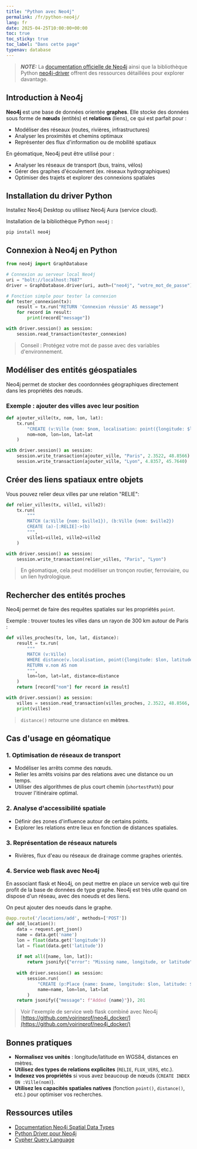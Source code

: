 ```yaml
---
title: "Python avec Neo4j"
permalink: /fr/python-neo4j/
lang: fr
date: 2025-04-25T10:00:00+00:00
toc: true
toc_sticky: true
toc_label: "Dans cette page"
typenav: database
---
```


> **_NOTE:_** La [documentation officielle de Neo4j](https://neo4j.com/docs/) ainsi que la bibliothèque Python [neo4j-driver](https://neo4j.com/docs/api/python-driver/current/) offrent des ressources détaillées pour explorer davantage.

## Introduction à Neo4j

**Neo4j** est une base de données orientée **graphes**. Elle stocke des données sous forme de **nœuds** (entités) et **relations** (liens), ce qui est parfait pour :
- Modéliser des réseaux (routes, rivières, infrastructures)
- Analyser les proximités et chemins optimaux
- Représenter des flux d'information ou de mobilité spatiaux

En géomatique, Neo4j peut être utilisé pour :
- Analyser les réseaux de transport (bus, trains, vélos)
- Gérer des graphes d'écoulement (ex. réseaux hydrographiques)
- Optimiser des trajets et explorer des connexions spatiales

## Installation du driver Python

Installez Neo4j Desktop ou utilisez Neo4j Aura (service cloud).

Installation de la bibliothèque Python `neo4j` :

```shell
pip install neo4j
```

## Connexion à Neo4j en Python

```python
from neo4j import GraphDatabase

# Connexion au serveur local Neo4j
uri = "bolt://localhost:7687"
driver = GraphDatabase.driver(uri, auth=("neo4j", "votre_mot_de_passe"))

# Fonction simple pour tester la connexion
def tester_connexion(tx):
    result = tx.run("RETURN 'Connexion réussie' AS message")
    for record in result:
        print(record["message"])

with driver.session() as session:
    session.read_transaction(tester_connexion)
```

> Conseil : Protégez votre mot de passe avec des variables d'environnement.

## Modéliser des entités géospatiales

Neo4j permet de stocker des coordonnées géographiques directement dans les propriétés des nœuds.

### Exemple : ajouter des villes avec leur position

```python
def ajouter_ville(tx, nom, lon, lat):
    tx.run(
        "CREATE (v:Ville {nom: $nom, localisation: point({longitude: $lon, latitude: $lat})})",
        nom=nom, lon=lon, lat=lat
    )

with driver.session() as session:
    session.write_transaction(ajouter_ville, "Paris", 2.3522, 48.8566)
    session.write_transaction(ajouter_ville, "Lyon", 4.8357, 45.7640)
```

## Créer des liens spatiaux entre objets

Vous pouvez relier deux villes par une relation "RELIE":

```python
def relier_villes(tx, ville1, ville2):
    tx.run(
        """
        MATCH (a:Ville {nom: $ville1}), (b:Ville {nom: $ville2})
        CREATE (a)-[:RELIE]->(b)
        """,
        ville1=ville1, ville2=ville2
    )

with driver.session() as session:
    session.write_transaction(relier_villes, "Paris", "Lyon")
```

> En géomatique, cela peut modéliser un tronçon routier, ferroviaire, ou un lien hydrologique.

## Rechercher des entités proches

Neo4j permet de faire des requêtes spatiales sur les propriétés `point`.

Exemple : trouver toutes les villes dans un rayon de 300 km autour de Paris :

```python
def villes_proches(tx, lon, lat, distance):
    result = tx.run(
        """
        MATCH (v:Ville)
        WHERE distance(v.localisation, point({longitude: $lon, latitude: $lat})) < $distance
        RETURN v.nom AS nom
        """,
        lon=lon, lat=lat, distance=distance
    )
    return [record["nom"] for record in result]

with driver.session() as session:
    villes = session.read_transaction(villes_proches, 2.3522, 48.8566, 300000)
    print(villes)
```

> `distance()` retourne une distance en **mètres**.

## Cas d'usage en géomatique

### 1. Optimisation de réseaux de transport

- Modéliser les arrêts comme des nœuds.
- Relier les arrêts voisins par des relations avec une distance ou un temps.
- Utiliser des algorithmes de plus court chemin (`shortestPath`) pour trouver l'itinéraire optimal.

### 2. Analyse d'accessibilité spatiale

- Définir des zones d'influence autour de certains points.
- Explorer les relations entre lieux en fonction de distances spatiales.

### 3. Représentation de réseaux naturels

- Rivières, flux d'eau ou réseaux de drainage comme graphes orientés.

### 4. Service web flask avec Neo4j

En associant flask et Neo4j, on peut mettre en place un service web qui tire profit de la base de données de type graphe.
Neo4j est très utile quand on dispose d'un réseau, avec des noeuds et des liens.

On peut ajouter des noeuds dans le graphe.

```python
@app.route('/locations/add', methods=['POST'])
def add_location():
    data = request.get_json()
    name = data.get('name')
    lon = float(data.get('longitude'))
    lat = float(data.get('latitude'))
    
    if not all([name, lon, lat]):
        return jsonify({"error": "Missing name, longitude, or latitude"}), 400
    
    with driver.session() as session:
        session.run(
            "CREATE (p:Place {name: $name, longitude: $lon, latitude: $lat})",
            name=name, lon=lon, lat=lat
        )
    return jsonify({"message": f"Added {name}"}), 201
```

> Voir l'exemple de service web flask combiné avec Neo4j [https://github.com/voirinprof/neo4j_docker/](https://github.com/voirinprof/neo4j_docker/)

## Bonnes pratiques

- **Normalisez vos unités** : longitude/latitude en WGS84, distances en mètres.
- **Utilisez des types de relations explicites** (`RELIE`, `FLUX_VERS`, etc.).
- **Indexez vos propriétés** si vous avez beaucoup de nœuds (`CREATE INDEX ON :Ville(nom)`).
- **Utilisez les capacités spatiales natives** (fonction `point()`, `distance()`, etc.) pour optimiser vos recherches.

## Ressources utiles

- [Documentation Neo4j Spatial Data Types](https://neo4j.com/docs/cypher-manual/current/functions/spatial/)
- [Python Driver pour Neo4j](https://neo4j.com/docs/api/python-driver/current/)
- [Cypher Query Language](https://neo4j.com/docs/cypher-manual/current/)